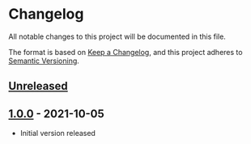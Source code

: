 # Changelog
All notable changes to this project will be documented in this file.

The format is based on [Keep a Changelog](https://keepachangelog.com/en/1.0.0/),
and this project adheres to [Semantic Versioning](https://semver.org/spec/v2.0.0.html).

## [Unreleased]

## [1.0.0] - 2021-10-05
- Initial version released

[Unreleased]: https://github.com/paulsmithkc/joi-mongodb/compare/v1.0.0...HEAD
[1.0.0]: https://github.com/paulsmithkc/joi-mongodb/releases/tag/v1.0.0